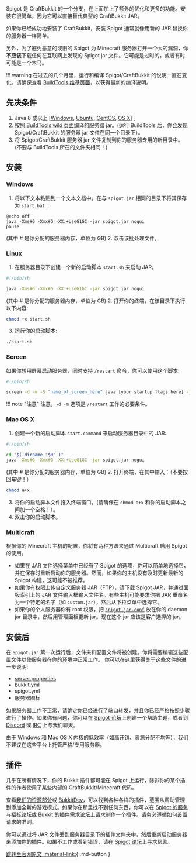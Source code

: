 Spigot 是 CraftBukkit 的一个分支，在上面加上了额外的优化和更多的功能。安装它很简单，因为它可以直接替代典型的 CraftBukkit JAR。

如果你已经成功地安装了 CraftBukkit，安装 Spigot 通常就像用新的 JAR 替换你的服务器一样简单。

另外，为了避免恶意的或旧的 Spigot 为 Minecraft 服务器打开一个大的漏洞，你**不应该**下载任何在互联网上发现的 Spigot jar 文件。它可能是过时的，或者有时可能是一个木马。

!!! warning
    在过去的几个月里，运行和编译 Spigot/CraftBukkit 的说明一直在变化。请确保查看 [BuildTools 维基页面](http://www.spigotmc.org/wiki/buildtools/)，以获得最新的编译说明。

## 先决条件

1. Java 8 或以上 [[Windows](https://www.java.com/zh-CN/download/), [Ubuntu](https://help.ubuntu.com/community/Java), [CentOS](http://stackoverflow.com/a/20901970), [OS X](https://www.java.com/en/download/)] 。
2. 按照[ BuildTools wiki 页面](http://spigotmc.org/wiki/buildtools)编译的服务器 jar。(运行 BuildTools 后，你会发现 Spigot/CraftBukkit 的服务器 jar 文件在同一个目录下）。
3. 将 Spigot/CraftBukkit 服务器 jar 文件复制到你的服务器专用的新目录中。(不要与 BuildTools 所在的文件夹相同！)

## 安装

### Windows

1. 将以下文本粘贴到一个文本文档中。在与 `spigot.jar` 相同的目录下将其保存为 `start.bat` :
```title="start.bat"
@echo off
java -Xms#G -Xmx#G -XX:+UseG1GC -jar spigot.jar nogui
pause
```
(其中 # 是你分配的服务器内存，单位为 GB)
2. 双击该批处理文件。

### Linux

1. 在服务器目录下创建一个新的启动脚本 `start.sh` 来启动 JAR。
```bash title="start.sh"
#!/bin/sh

java -Xms#G -Xmx#G -XX:+UseG1GC -jar spigot.jar nogui
```
(其中 # 是你分配的服务器内存，单位为 GB)
2. 打开你的终端，在该目录下执行以下内容:
```bash
chmod +x start.sh
```
3. 运行你的启动脚本:
```bash
./start.sh
```

### Screen

如果你想用屏幕启动服务器，同时支持 `/restart` 命令，你可以使用这个脚本:

```bash title="start.sh"
#!/bin/sh

screen -d -m -S "name_of_screen_here" java [your startup flags here] -jar spigot.jar nogui
```

!!! note "注意"
    注意，`-d -m` 选项是 `/restart` 工作的必要条件。

### Mac OS X

1. 创建一个新的启动脚本 `start.command` 来启动服务器目录中的 JAR:
```bash title="start.command"
#!/bin/sh

cd "$( dirname "$0" )"
java -Xms#G -Xmx#G -XX:+UseG1GC -jar spigot.jar nogui
```
(其中 # 是你分配的服务器内存，单位为 GB)
2. 打开终端，在其中输入：（不要按回车键！）
```bash
chmod a+x
```
3. 将你的启动脚本文件拖入终端窗口。(请确保在 `chmod a+x` 和你的启动脚本之间加一个空格！）。
4. 双击你的启动脚本。

### Multicraft

根据你的 Minecraft 主机的配置，你将有两种方法来通过 Multicraft 启用 Spigot 的使用。

- 如果在 JAR 文件选择菜单中已经有了 Spigot 的选项，你可以简单地选择它，并在保存时重新启动你的服务器。然而，如果你的主机没有及时更新最新的 Spigot 构建，这可能不被推荐。
- 如果你有权限上传自定义服务器 JAR（FTP），请下载 Spigot JAR，并通过面板索引上的 JAR 文件输入框输入文件名。有些主机可能要求你把 JAR 重命名为一个特定的名字（如 `custom.jar`），然后从下拉菜单中选择它。
- 如果你的个人服务器你有 root 权限，把 [`spigot.jar.conf`](http://www.multicraft.org/download/conf?file=spigot.jar.conf) 放在你的 daemon jar 目录中，然后用管理面板更新 jar。现在这个 jar 应该是客户选择的 jar。

## 安装后

在 `Spigot.jar` 第一次运行后，文件夹和配置文件将被创建。你将需要编辑这些配置文件以使服务器在你的环境中正常工作。
你可以在这里获得关于这些文件的进一步说明:

- [server.properties](https://minecraft.fandom.com/zh/wiki/Server.properties)
- bukkit.yml
- spigot.yml
- 服务器图标

如果服务器工作不正常，请确定你已经进行了端口转发，并且你已经严格按照步骤进行了操作。如果你有问题，你可以在 [Spigot 论坛](http://www.spigotmc.org/forums/help.40/)上创建一个帮助主题，或者到 [Discord](https://www.spigotmc.org/link-forums/discord.95/) 或 [IRC](http://www.spigotmc.org/pages/irc/) 上与我们聊天。

由于 Windows 和 Mac OS X 内核的低效率（如高开销、资源分配不均等），我们不建议在这些平台上托管严格/专用服务器。

## 插件

几乎在所有情况下，你的 Bukkit 插件都可能在 Spigot 上运行，除非你的某个插件的作者使用了某些内部的 CraftBukkit/Minecraft 代码。

查看[我们的资源部分](http://www.spigotmc.org/resources/)或 [BukkitDev](http://dev.bukkit.org/bukkit-plugins/)，可以找到各种各样的插件，范围从帮助管理到添加全新的游戏模式。如果你在那里找不到任何东西，你可以在 [Spigot 的服务与招标论坛](http://www.spigotmc.org/forums/hiring-developers.55/)或 [Bukkit 的插件需求论坛](http://forums.bukkit.org/forums/plugin-requests.13/)上请求制作一个插件。请务必遵循如何设置请求的准则。

你可以通过将 JAR 文件丢到服务器目录下的插件文件夹中，然后重新启动服务器来添加你的插件。如果不工作或看到错误，请在 [Spigot 论坛](http://www.spigotmc.org/forums/help.40/)上寻求帮助。

[跳转至官网原文 :material-link:](http://www.spigotmc.org/wiki/spigot-installation/){ .md-button }